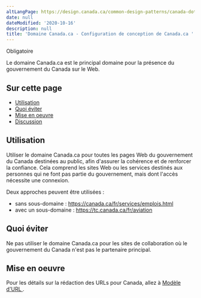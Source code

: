 ```yaml
---
altLangPage: https://design.canada.ca/common-design-patterns/canada-dot-ca.html
date: null
dateModified: '2020-10-16'
description: null
title: 'Domaine Canada.ca - Configuration de conception de Canada.ca '
---
```





<section>
 <p>
  <span class="label label-danger">
   Obligatoire
  </span>
 </p>
 <p>
  Le domaine Canada.ca est le principal domaine pour la présence du gouvernement du Canada sur le Web.
 </p>
</section>

<section>
 <h2>
  Sur cette page
 </h2>
 <ul>
  <li>
   <a href="#utilisation">
    Utilisation
   </a>
  </li>
  <li>
   <a href="#eviter">
    Quoi éviter
   </a>
  </li>
  <li>
   <a href="#mise-en-oeuvre">
    Mise en oeuvre
   </a>
  </li>
  <li>
   <a href="#discussion">
    Discussion
   </a>
  </li>
 </ul>
</section>

<section>
 <h2 id="utilisation">
  Utilisation
 </h2>
 <p>
  Utiliser le domaine Canada.ca pour toutes les pages Web du gouvernement du Canada destinées au public, afin d'assurer la cohérence et de renforcer la confiance. Cela comprend les sites Web ou les services destinés aux personnes qui ne font pas partie du gouvernement, mais dont l'accès nécessite une connexion.
 </p>
 <p>
  Deux approches peuvent être utilisées :
 </p>
 <ul>
  <li>
   sans sous-domaine :
   <a href="https://canada.ca/fr/services/emplois.html">
    https://canada.ca/fr/services/emplois.html
   </a>
  </li>
  <li>
   avec un sous-domaine :
   <a href="https://tc.canada.ca/fr/aviation">
    https://tc.canada.ca/fr/aviation
   </a>
  </li>
 </ul>
</section>

<section>
 <h2 id="eviter">
  Quoi éviter
 </h2>
 <p>
  Ne pas utiliser le domaine Canada.ca pour les sites de collaboration où le gouvernement du Canada n'est pas le partenaire principal.
 </p>
</section>

<section>
 <h2 id="mise-en-oeuvre">
  Mise en oeuvre
 </h2>
 <p>
  Pour les détails sur la rédaction des URLs pour Canada, allez à
  <a href="{{ site.url }}/specifications/organiser-contenu.html#toc3">
   Modèle d'URL
  </a>
  .
 </p>
</section>

